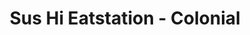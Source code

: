 ---
layout: place
title: "Sus Hi Eatstation - Colonial"
permalink: /florida/orlando/sus-hi-eatstation-colonial.html
stateAbbr: FL
stateName: Florida
cityName: Orlando
place_id: ChIJsU7ioAl754gR9jB0Zs2n9tg
photos:
  - name: >-
      places/ChIJsU7ioAl754gR9jB0Zs2n9tg/photos/AeeoHcK7MpyCv-JEvQB1jA1FGyqbdy3mUPMTxV-v8wABmSYe4S9dT29vI83W8f4O3V85q9lY5mxju-TDPfDuPrtqgEYmbXKMt8Nb7Ljq8Wu4_oEaibRoR1niN38CbWVycFd_-x-LeIl-Gob1OMjWFPN1RP-yZMjsI7SyeB5n_dz-c4B_RGyQSuTaD9Z1U3tALoU5LGxDnexFL0dUmF6xOpQ_lk6vZBB1BGdTl1fnBcxg18k1RjbJwzczvrvmfDOEosk-SEUm3QphO0oM8EM5TTAg93tm7M-aqOmGMtO6W8QITpqWxm4uFDo3wwTP7bljL3Q-UKRlFd8VSSiQPKmF_ajcHsfresEe1ePJARSdKNpstciw6MNogldxfxGQu_-swDMZu56omSl0ksmRHnb549ZRH9yGVCvaDKc1mg9uYVEbzW6LpQ
    widthPx: 4000
    heightPx: 3000
    authorAttributions:
      - displayName: Marvin Corea
        uri: https://maps.google.com/maps/contrib/101902602899121011126
        photoUri: >-
          https://lh3.googleusercontent.com/a-/ALV-UjV5kNSJOBAEKKrgicLnlHQywV4l1RtMZvudv9KOZRMZh7xKwjEh=s100-p-k-no-mo
    flagContentUri: >-
      https://www.google.com/local/imagery/report/?cb_client=maps_api_places.places_api&image_key=!1e10!2sCIHM0ogKEICAgIDassi1ew&hl=en-US
    googleMapsUri: >-
      https://www.google.com/maps/place//data=!3m4!1e2!3m2!1sCIHM0ogKEICAgIDassi1ew!2e10!4m2!3m1!1s0x88e77b09a0e24eb1:0xd8f6a7cd667430f6
  - name: >-
      places/ChIJsU7ioAl754gR9jB0Zs2n9tg/photos/AeeoHcJQCPH2Ijkqk_I132dmqQNo6rNe5fECjsV3ijJQTmfVAfPZxTchoFAgTvyUD1OWys85gF-GyrasUVbiQX_9lUs5KTbmMA1PlQFQ8Yn6UFqRCm0GqPnABvKiuJG0dTWXJYZejGRoqNCY_sJ7hfEFinKaBIfIYrdnFH6iVR_HwOrZLwFIvE9NMvcNtKONM5XJyCDJJ2-4puXlIrYojwX-VqQHTkNviR8Y_5S3XLhLKi8WL7jl0WyIEHNV55X-6S5Xa2wIh3lnQSVnjlM0mN3DTUqr_dbYB_JKbU196-sBTo-dWQ
    widthPx: 1500
    heightPx: 2000
    authorAttributions:
      - displayName: Sus Hi Eatstation - Colonial
        uri: https://maps.google.com/maps/contrib/110710895485828017876
        photoUri: >-
          https://lh3.googleusercontent.com/a-/ALV-UjX5yiSs4c31I4S13ebVpSsrvMy8RS4Wm3g6M_uvn5Yg7ME4yK4=s100-p-k-no-mo
    flagContentUri: >-
      https://www.google.com/local/imagery/report/?cb_client=maps_api_places.places_api&image_key=!1e10!2sAF1QipPI0LhlkmbWe1RqdvPFDdw8VD-b7K-x7RRdHaDF&hl=en-US
    googleMapsUri: >-
      https://www.google.com/maps/place//data=!3m4!1e2!3m2!1sAF1QipPI0LhlkmbWe1RqdvPFDdw8VD-b7K-x7RRdHaDF!2e10!4m2!3m1!1s0x88e77b09a0e24eb1:0xd8f6a7cd667430f6
  - name: >-
      places/ChIJsU7ioAl754gR9jB0Zs2n9tg/photos/AeeoHcJoox2sm70m3jusIZAp2_Edokn85F6H1-bNzTGtGXp1tfrcWDeqIDd36TKarYnIWp4ynDRGeejmudb1azUiMjbE7tmSUAGkRRwuYwcnsBSHzz6Arj2lfPnE1KM9NRrxeSa0kOhonfJoE69oFLyqbbgK1vJSRQ2cPI7wDlpw9vPk_8NistmPk9FLU48WBcNxHE2T_uqZzW-7vGjYGmiWucvl4J2oMjbnG75yT3gGiVVSXYD-um3Fl3JE-E1VSPvhfjhIkSRplCohiGqggWPUtKg3tKey0n9I87OZFEpNfOPIPQ
    widthPx: 4800
    heightPx: 3200
    authorAttributions:
      - displayName: Sus Hi Eatstation - Colonial
        uri: https://maps.google.com/maps/contrib/110710895485828017876
        photoUri: >-
          https://lh3.googleusercontent.com/a-/ALV-UjX5yiSs4c31I4S13ebVpSsrvMy8RS4Wm3g6M_uvn5Yg7ME4yK4=s100-p-k-no-mo
    flagContentUri: >-
      https://www.google.com/local/imagery/report/?cb_client=maps_api_places.places_api&image_key=!1e10!2sAF1QipNKy5h1gQvxEvmwwggv8195Zp1v3WP0g_LEHrzb&hl=en-US
    googleMapsUri: >-
      https://www.google.com/maps/place//data=!3m4!1e2!3m2!1sAF1QipNKy5h1gQvxEvmwwggv8195Zp1v3WP0g_LEHrzb!2e10!4m2!3m1!1s0x88e77b09a0e24eb1:0xd8f6a7cd667430f6
  - name: >-
      places/ChIJsU7ioAl754gR9jB0Zs2n9tg/photos/AeeoHcJ2ImJzhQJ9jo_Bfe09RhblmElsoqI4mQixAfFd6cLgjgjxhB0Y3sItXaI69Ivr6lMwzqgWoGw_79YVnO71eSurvS5XdX7WelDh-_Zbt_pF7Sfg4k-wrVSvP8NjpjOyV10ZCqLB0ookFGU2Sy4hNUmDLm61U9JWLSEkIhGVo60NTRUOd7wzd-a1XToJgEXUBao_wHMSRCbY6ZbMx6KYx5Qq6AaiDiohbefDW1W4spZ4-W4Ac9EdDPQ9BlE6uW8qkPmBeZM-POr11-HjR0QzNIFN7ub98B2Wat_y_d4qIjoY8g
    widthPx: 1500
    heightPx: 1500
    authorAttributions:
      - displayName: Sus Hi Eatstation - Colonial
        uri: https://maps.google.com/maps/contrib/110710895485828017876
        photoUri: >-
          https://lh3.googleusercontent.com/a-/ALV-UjX5yiSs4c31I4S13ebVpSsrvMy8RS4Wm3g6M_uvn5Yg7ME4yK4=s100-p-k-no-mo
    flagContentUri: >-
      https://www.google.com/local/imagery/report/?cb_client=maps_api_places.places_api&image_key=!1e10!2sAF1QipNtfh4V7aYOqOHc_VFcyi97wjGiCdDMgNKvw88O&hl=en-US
    googleMapsUri: >-
      https://www.google.com/maps/place//data=!3m4!1e2!3m2!1sAF1QipNtfh4V7aYOqOHc_VFcyi97wjGiCdDMgNKvw88O!2e10!4m2!3m1!1s0x88e77b09a0e24eb1:0xd8f6a7cd667430f6
  - name: >-
      places/ChIJsU7ioAl754gR9jB0Zs2n9tg/photos/AeeoHcKq9DKEUanMVV2yW1En2w_tPykSLIiWGQpHw1kWNK55OVa6rphF4ldob7_B1sQjL24hVmCP2cTlBrXSfw8fOneiCi3KL5QX_6rTZHLa0i4Sw9F1WoUxoKs4TCeZNsAVi6qFqSgjkXzm-k0zYA0UoPZbyU-a0Y-TVFO4VTv2TVGllqpPCM89m5AEO03mIjGXTkv5ixVRBVuO0R6vadWHwOYKk3UhM9KxaQvDUAKUQo3J0elwWxDcOpAIidMifTmJeq8eTnDzXBXgiGX3lMouXKcCO8MVSwTeJzuHyGYW1X9fJwT34-y-50OwQ8Fv0wYidOmwXxLsM8Zf402ZGnVJDwirfiEYqmM-I1t3_JUOWe2nI7TG4EeogVTTpimgGrCeTFf1-M-sEQouOGwi-FjrxV5fILLQ03GqApU97Hxjo9Q
    widthPx: 1581
    heightPx: 890
    authorAttributions:
      - displayName: Christopher Atkinson
        uri: https://maps.google.com/maps/contrib/118020893387833644953
        photoUri: >-
          https://lh3.googleusercontent.com/a-/ALV-UjXohgt9Ky9R6o8axs7x88I4DolLIkxZ_dYzXfsYKyTMBg8dZL-QZg=s100-p-k-no-mo
    flagContentUri: >-
      https://www.google.com/local/imagery/report/?cb_client=maps_api_places.places_api&image_key=!1e10!2sCIHM0ogKEICAgMDIjNqlEg&hl=en-US
    googleMapsUri: >-
      https://www.google.com/maps/place//data=!3m4!1e2!3m2!1sCIHM0ogKEICAgMDIjNqlEg!2e10!4m2!3m1!1s0x88e77b09a0e24eb1:0xd8f6a7cd667430f6
  - name: >-
      places/ChIJsU7ioAl754gR9jB0Zs2n9tg/photos/AeeoHcLnUYTtMmm25xbjZQWeH2R-qMRljmS8vwJcEArtHsbT0YjOvhELD5dKg4vUV4OOrl2gzoEyrhhZ2m_FZM7ntist7-aZ7K_a6IAdNLPqp7aQ09lOUhh-ytnJo5XHPyIUoKYDOIn_HkBaA8k8WqKVv4GwiwgL6mCZiWNtnVgPc_fudgdly8UlTKpUY4lRfLf9W-gzuDxcoh4Cnr1iu48MC1Md2wtXONrZz9fvX-RbFl9fuF7MXMi3ZkizKqUWItcAJ8wct45FY1nMEiz94OAEH1pcBZuQxEzab4KYaZwo8Ln4vA
    widthPx: 2486
    heightPx: 1391
    authorAttributions:
      - displayName: Sus Hi Eatstation - Colonial
        uri: https://maps.google.com/maps/contrib/110710895485828017876
        photoUri: >-
          https://lh3.googleusercontent.com/a-/ALV-UjX5yiSs4c31I4S13ebVpSsrvMy8RS4Wm3g6M_uvn5Yg7ME4yK4=s100-p-k-no-mo
    flagContentUri: >-
      https://www.google.com/local/imagery/report/?cb_client=maps_api_places.places_api&image_key=!1e10!2sAF1QipP0Wk0H46LT0xf82zyruT7jaYDXhnYU_MRXvlRJ&hl=en-US
    googleMapsUri: >-
      https://www.google.com/maps/place//data=!3m4!1e2!3m2!1sAF1QipP0Wk0H46LT0xf82zyruT7jaYDXhnYU_MRXvlRJ!2e10!4m2!3m1!1s0x88e77b09a0e24eb1:0xd8f6a7cd667430f6
  - name: >-
      places/ChIJsU7ioAl754gR9jB0Zs2n9tg/photos/AeeoHcKfpldarz3_Esxj6KnYL7KR5hgEpJiBoDEOQQwcx2vINVKsLYzyNmdgmB3IP7HrLYIauMh3sqXIddrX9GQ9MJ9C6lYtjsyoBWZCneH342erVSbkHjNWzdvORfpyNiTn3SAZqzPz_dWYDDBaSikloJa6UFKco27EyWf08ZTZDw4KBbt5MYDsHdhD7RgPfywsrKN5b57fdaW_CiCoHyk-A77ba2cAIhRlxUNxKfOuaze_v5CpxaMEc2-qwKdf-zGWfohG980vJXSLyHjvQ8RIfqpbiNKT0JDti7XcOoX9gtFZ7iMdWrAFvyARJ-loDh5nmtnl7IJhczg8UcOUCeFQ8E2SYvpGpTk6zPGXel4pbZrLjT-0ry7eoJXm5Q1XLfvSsj1pV9zgrGTSNhqBHuW4Fg63QhFh7BwYnzXmrCt_M5E
    widthPx: 4032
    heightPx: 3024
    authorAttributions:
      - displayName: D “Alex” H
        uri: https://maps.google.com/maps/contrib/113238729583267859545
        photoUri: >-
          https://lh3.googleusercontent.com/a-/ALV-UjWXqtQagL8SjjN_wbDpkdffJx88UeZleHwPzU8YHmyuZrm-yKs=s100-p-k-no-mo
    flagContentUri: >-
      https://www.google.com/local/imagery/report/?cb_client=maps_api_places.places_api&image_key=!1e10!2sCIHM0ogKEICAgICq4eu7XA&hl=en-US
    googleMapsUri: >-
      https://www.google.com/maps/place//data=!3m4!1e2!3m2!1sCIHM0ogKEICAgICq4eu7XA!2e10!4m2!3m1!1s0x88e77b09a0e24eb1:0xd8f6a7cd667430f6
  - name: >-
      places/ChIJsU7ioAl754gR9jB0Zs2n9tg/photos/AeeoHcLfAFjuq5rH1uBXtXtIzkUb4UwVrPe8-kkLYTw5NP2nXz1b98eKElV-72nMVzmTPgCQfCelh2T3x-syRsnWTR0dilpQdQPWPWItB9fEiMz4p6CTz8fcDQM2KliCvYUSwx4yk3x803--fcyQqA2bIKMsFKxuKyL5HwfWKPcBj23H8fwlLeGnB4PgcQbQHEnE_-PcuRQXwtzOJ6AA_kjvpRjEF6UounhRqPYmUVRIKu86wWZ18mewyx-t1-36mZX8iR4SRhHcumFQeBfvs84e2-IJcscYI88pRtz5ndqH2_igoIWcLov1DzCSK0ZG4sr6P7dgLahknd9k_V69rv_ZrWYP3nRx5gYhJUyX-yOIzBf45yPWRxkNCxg22dCFqPwcEw_t2g6U3vKIg_gN7BoYi2-CxWmQhmfBfZmkQUSDuOEzhg68
    widthPx: 4000
    heightPx: 3000
    authorAttributions:
      - displayName: Marvin Corea
        uri: https://maps.google.com/maps/contrib/101902602899121011126
        photoUri: >-
          https://lh3.googleusercontent.com/a-/ALV-UjV5kNSJOBAEKKrgicLnlHQywV4l1RtMZvudv9KOZRMZh7xKwjEh=s100-p-k-no-mo
    flagContentUri: >-
      https://www.google.com/local/imagery/report/?cb_client=maps_api_places.places_api&image_key=!1e10!2sCIHM0ogKEICAgIDahpvz5gE&hl=en-US
    googleMapsUri: >-
      https://www.google.com/maps/place//data=!3m4!1e2!3m2!1sCIHM0ogKEICAgIDahpvz5gE!2e10!4m2!3m1!1s0x88e77b09a0e24eb1:0xd8f6a7cd667430f6
  - name: >-
      places/ChIJsU7ioAl754gR9jB0Zs2n9tg/photos/AeeoHcIbOWSYcU6CPSMJA4ZmJgmhQglEVZT7Kk8oGx1itQuVIaYEKsGV99Zt-AhxNhBHLHenjIbtAHf9V0pvHRFx5_jfweQLgmFY3IixToL9M5JV9MD1V9XAwPJSo59rT3QgpnaoWZBmgsWzWh9CBLt_cZ1Ggv3wNq2BouWwN9t3HCHCnXN9NlaYXszjd7Jiqerqgq4yttxyBEELQcL0WCwTutg_N1aVfYgzxwxA9RTvHKuKG3i4Bd3MFlN1grvYJvGwM38SjJyNYP1Xr0P5LpwUh4DRWLaOCA7IbJehq68R4klXvxq71M8V-AAMoLP_n8uetD_PedSZtCTfaff0o_EedJverPWeQsa5ZZPKrGI58sLsXYNITnRtNo68SOJp61x4x3ialL2X3N8iowE5LBipudx-kHUHVggKkDi4tsY4xBA
    widthPx: 4000
    heightPx: 3000
    authorAttributions:
      - displayName: Christoph Putrzenski
        uri: https://maps.google.com/maps/contrib/111668752056521869877
        photoUri: >-
          https://lh3.googleusercontent.com/a-/ALV-UjUlGF_3E94QCcShmvHf51XV7yKdlmgw-XAUyDHllBY5V8BKsvk=s100-p-k-no-mo
    flagContentUri: >-
      https://www.google.com/local/imagery/report/?cb_client=maps_api_places.places_api&image_key=!1e10!2sCIHM0ogKEICAgICLyeGqJw&hl=en-US
    googleMapsUri: >-
      https://www.google.com/maps/place//data=!3m4!1e2!3m2!1sCIHM0ogKEICAgICLyeGqJw!2e10!4m2!3m1!1s0x88e77b09a0e24eb1:0xd8f6a7cd667430f6
  - name: >-
      places/ChIJsU7ioAl754gR9jB0Zs2n9tg/photos/AeeoHcJWUZIXohP_bvLw72CNRvkVF-hsWWFvCpx6uKbRsk48C_Zg_-NeTsCqaZySaZ40_RTbjra_H8kzvUXCkkbkCaSlWdLZZ_p1STlRn1O0vntEDqWa44gJ_JE4y_yN4AdBMm0uBVj99YL4J63kLHILL5KOYLoFxttWq0104n0-FBh4IO7aYQUpRD6kit1cn83Y9WO_qUQ2JZFjKLzk6jpahnCiGcTzXExfwYBXC7yosoNvq4VyKX0zaTH9aJmNdnNenmNbgOScKl7a1mstYK9e-oBDpiES49TqwTuR5nj5I-wtnA
    widthPx: 4800
    heightPx: 3200
    authorAttributions:
      - displayName: Sus Hi Eatstation - Colonial
        uri: https://maps.google.com/maps/contrib/110710895485828017876
        photoUri: >-
          https://lh3.googleusercontent.com/a-/ALV-UjX5yiSs4c31I4S13ebVpSsrvMy8RS4Wm3g6M_uvn5Yg7ME4yK4=s100-p-k-no-mo
    flagContentUri: >-
      https://www.google.com/local/imagery/report/?cb_client=maps_api_places.places_api&image_key=!1e10!2sAF1QipP_hYWG1k3yrkpgrOxlEIBD44KbF1qaiTcq0hNv&hl=en-US
    googleMapsUri: >-
      https://www.google.com/maps/place//data=!3m4!1e2!3m2!1sAF1QipP_hYWG1k3yrkpgrOxlEIBD44KbF1qaiTcq0hNv!2e10!4m2!3m1!1s0x88e77b09a0e24eb1:0xd8f6a7cd667430f6
address: 1830 E Colonial Dr A, Orlando, FL 32803, USA
street: 1830 E Colonial Dr A
city: Orlando
state: FL
zip: '32803'
country: USA
neighborhood: Northeast Orlando
latitude: '28.552974'
longitude: '-81.357756'
accessibility_options:
  wheelchairAccessibleParking: true
  wheelchairAccessibleEntrance: true
  wheelchairAccessibleRestroom: true
  wheelchairAccessibleSeating: true
business_status: OPERATIONAL
name: Sus Hi Eatstation - Colonial
google_maps_links:
  directionsUri: >-
    https://www.google.com/maps/dir//''/data=!4m7!4m6!1m1!4e2!1m2!1m1!1s0x88e77b09a0e24eb1:0xd8f6a7cd667430f6!3e0
  placeUri: https://maps.google.com/?cid=15633867657092280566
  writeAReviewUri: >-
    https://www.google.com/maps/place//data=!4m3!3m2!1s0x88e77b09a0e24eb1:0xd8f6a7cd667430f6!12e1
  reviewsUri: >-
    https://www.google.com/maps/place//data=!4m4!3m3!1s0x88e77b09a0e24eb1:0xd8f6a7cd667430f6!9m1!1b1
  photosUri: >-
    https://www.google.com/maps/place//data=!4m3!3m2!1s0x88e77b09a0e24eb1:0xd8f6a7cd667430f6!10e5
primary_type: Japanese Restaurant
opening_hours:
  regular: null
  current: null
secondary_opening_hours:
  regular:
    weekdayDescriptions: null
    type: null
  current:
    weekdayDescriptions: null
    type: null
phone: (407) 652-6200
price_level: PRICE_LEVEL_MODERATE
price_range: $10 &ndash; $20
rating: '4.4'
rating_count: 737
website: https://sushieatstation.com/
description: null
reviews:
  - name: >-
      places/ChIJsU7ioAl754gR9jB0Zs2n9tg/reviews/ChdDSUhNMG9nS0VJQ0FnTURJak5xbF9BRRAB
    relativePublishTimeDescription: in the last week
    rating: 5
    text:
      text: >-
        We had a friend come back into town for a visit. She had moved away from
        Orlando, and one of the things that she missed the most were these deep
        fried sushi burritos. So every time she comes back for a visit, we
        inevitably come to a Sus-Hi Eatstation for one of our meals.


        We had never been to this location before, so we thought we'd explore a
        little bit. Loved the location. Being so close to the Mills 50
        intersection is prime real estate. Ambiance was the coolest I've seen in
        one of these. Video game station, board games to play, nerd art for sale
        everywhere. Really neat.


        Service was fine. There's no real service anymore, as Sus-Hi's have gone
        to the kiosk, so meal accuracy is always high, but it just stinks,
        taking away that human element. The speed of the meal was questionable,
        but I also realize that the four of us all ordered fried elements, and
        they probably only have so many fryers back there.


        But anyway, when the food itself got out to us, it was the same
        excellent quality that Sus-Hi always puts out. The burrito was fried to
        perfection. Such a perfect crisp on the outside, not greasy at all, and
        through some ninja sorcery, all of the fillings stay held in place
        solidly, no shifting or spillage. A modern feat of engineering.


        I also got to try one of their cold noodle bowls, which is one of my
        favorite items of theirs right now. Those cold noodles hold on to the
        sauces very well, but don't absorb them too much, muting their flavor,
        so you get a lot of flavor in every bite. Add in some tempura fried
        proteins to get some great texture in your meal. Love that Triple X
        sauce.


        Overall, I've had a love-hate relation with Sus-Hi over the years, but I
        just can't quit them. I'll be back. I always come back.
      languageCode: en
    originalText:
      text: >-
        We had a friend come back into town for a visit. She had moved away from
        Orlando, and one of the things that she missed the most were these deep
        fried sushi burritos. So every time she comes back for a visit, we
        inevitably come to a Sus-Hi Eatstation for one of our meals.


        We had never been to this location before, so we thought we'd explore a
        little bit. Loved the location. Being so close to the Mills 50
        intersection is prime real estate. Ambiance was the coolest I've seen in
        one of these. Video game station, board games to play, nerd art for sale
        everywhere. Really neat.


        Service was fine. There's no real service anymore, as Sus-Hi's have gone
        to the kiosk, so meal accuracy is always high, but it just stinks,
        taking away that human element. The speed of the meal was questionable,
        but I also realize that the four of us all ordered fried elements, and
        they probably only have so many fryers back there.


        But anyway, when the food itself got out to us, it was the same
        excellent quality that Sus-Hi always puts out. The burrito was fried to
        perfection. Such a perfect crisp on the outside, not greasy at all, and
        through some ninja sorcery, all of the fillings stay held in place
        solidly, no shifting or spillage. A modern feat of engineering.


        I also got to try one of their cold noodle bowls, which is one of my
        favorite items of theirs right now. Those cold noodles hold on to the
        sauces very well, but don't absorb them too much, muting their flavor,
        so you get a lot of flavor in every bite. Add in some tempura fried
        proteins to get some great texture in your meal. Love that Triple X
        sauce.


        Overall, I've had a love-hate relation with Sus-Hi over the years, but I
        just can't quit them. I'll be back. I always come back.
      languageCode: en
    authorAttribution:
      displayName: Christopher Atkinson
      uri: https://www.google.com/maps/contrib/118020893387833644953/reviews
      photoUri: >-
        https://lh3.googleusercontent.com/a-/ALV-UjXohgt9Ky9R6o8axs7x88I4DolLIkxZ_dYzXfsYKyTMBg8dZL-QZg=s128-c0x00000000-cc-rp-mo-ba6
    publishTime: '2025-04-07T18:38:06.982864Z'
    flagContentUri: >-
      https://www.google.com/local/review/rap/report?postId=ChdDSUhNMG9nS0VJQ0FnTURJak5xbF9BRRAB&d=17924085&t=1
    googleMapsUri: >-
      https://www.google.com/maps/reviews/data=!4m6!14m5!1m4!2m3!1sChdDSUhNMG9nS0VJQ0FnTURJak5xbF9BRRAB!2m1!1s0x88e77b09a0e24eb1:0xd8f6a7cd667430f6
  - name: >-
      places/ChIJsU7ioAl754gR9jB0Zs2n9tg/reviews/ChdDSUhNMG9nS0VJQ0FnTUR3cnVIR2h3RRAB
    relativePublishTimeDescription: 2 weeks ago
    rating: 5
    text:
      text: >-
        Food is always great at this location. But I want to say THANK YOU! from
        the bottom of my heart you guys made my night last night! 10/10 customer
        service and 10/10 to the food as well. I was having a really rough night
        but you guys really made my night! And thank you for not letting me have
        a bad experience at another one really ruin Sus Hi for me! 💗
      languageCode: en
    originalText:
      text: >-
        Food is always great at this location. But I want to say THANK YOU! from
        the bottom of my heart you guys made my night last night! 10/10 customer
        service and 10/10 to the food as well. I was having a really rough night
        but you guys really made my night! And thank you for not letting me have
        a bad experience at another one really ruin Sus Hi for me! 💗
      languageCode: en
    authorAttribution:
      displayName: Damiritzary Amaro Santos
      uri: https://www.google.com/maps/contrib/105617203730779258121/reviews
      photoUri: >-
        https://lh3.googleusercontent.com/a-/ALV-UjWmRJmFGWW3SWSr22Ccv4gQno01Ga-ONEX8YIJEk5ZW1WR_lygw=s128-c0x00000000-cc-rp-mo
    publishTime: '2025-03-26T00:00:24.496506Z'
    flagContentUri: >-
      https://www.google.com/local/review/rap/report?postId=ChdDSUhNMG9nS0VJQ0FnTUR3cnVIR2h3RRAB&d=17924085&t=1
    googleMapsUri: >-
      https://www.google.com/maps/reviews/data=!4m6!14m5!1m4!2m3!1sChdDSUhNMG9nS0VJQ0FnTUR3cnVIR2h3RRAB!2m1!1s0x88e77b09a0e24eb1:0xd8f6a7cd667430f6
  - name: >-
      places/ChIJsU7ioAl754gR9jB0Zs2n9tg/reviews/ChdDSUhNMG9nS0VJQ0FnTUR3bU5EZGtRRRAB
    relativePublishTimeDescription: 3 weeks ago
    rating: 1
    text:
      text: >-
        Whats the point of recommending SAUCE ON TOP AS THE BEST OPTION… and
        yall don’t even put sauce on it or on the side. This is my second time
        that this exact same thing happens with my Uber eats order. No sauce on
        the side or on top.. so bland.
      languageCode: en
    originalText:
      text: >-
        Whats the point of recommending SAUCE ON TOP AS THE BEST OPTION… and
        yall don’t even put sauce on it or on the side. This is my second time
        that this exact same thing happens with my Uber eats order. No sauce on
        the side or on top.. so bland.
      languageCode: en
    authorAttribution:
      displayName: Glo Ramos Diaz
      uri: https://www.google.com/maps/contrib/118251697342634819121/reviews
      photoUri: >-
        https://lh3.googleusercontent.com/a/ACg8ocLM2fOTrUhORYNabb4c9q6mbiuSW_K9LtIOYnpyg7rqhVbgkg=s128-c0x00000000-cc-rp-mo-ba2
    publishTime: '2025-03-23T06:04:22.205486Z'
    flagContentUri: >-
      https://www.google.com/local/review/rap/report?postId=ChdDSUhNMG9nS0VJQ0FnTUR3bU5EZGtRRRAB&d=17924085&t=1
    googleMapsUri: >-
      https://www.google.com/maps/reviews/data=!4m6!14m5!1m4!2m3!1sChdDSUhNMG9nS0VJQ0FnTUR3bU5EZGtRRRAB!2m1!1s0x88e77b09a0e24eb1:0xd8f6a7cd667430f6
  - name: >-
      places/ChIJsU7ioAl754gR9jB0Zs2n9tg/reviews/ChZDSUhNMG9nS0VJQ0FnSURfOUxpa1FBEAE
    relativePublishTimeDescription: 2 months ago
    rating: 1
    text:
      text: >-
        3nd time here for pickup order. Food ordered well ahead of time, and the
        staff seems to be going at a leisurely pace again.


        Right now looking at 5 bowls that have been sitting on their counter
        with an employee that walked away for about 5 minutes to use the
        bathroom, and two other employees having a conversation in the back.


        Saw the bowls I was picking up sitting on the counter for roughly 14
        minutes by the time they were done and handed to me.
      languageCode: en
    originalText:
      text: >-
        3nd time here for pickup order. Food ordered well ahead of time, and the
        staff seems to be going at a leisurely pace again.


        Right now looking at 5 bowls that have been sitting on their counter
        with an employee that walked away for about 5 minutes to use the
        bathroom, and two other employees having a conversation in the back.


        Saw the bowls I was picking up sitting on the counter for roughly 14
        minutes by the time they were done and handed to me.
      languageCode: en
    authorAttribution:
      displayName: CJ
      uri: https://www.google.com/maps/contrib/105716987834744423464/reviews
      photoUri: >-
        https://lh3.googleusercontent.com/a/ACg8ocKeJFmX2KzERdLfQ__VLIkHSW0uwqwx8v7H98s_9bwgFVZkOQ=s128-c0x00000000-cc-rp-mo
    publishTime: '2025-01-22T01:36:52.614976Z'
    flagContentUri: >-
      https://www.google.com/local/review/rap/report?postId=ChZDSUhNMG9nS0VJQ0FnSURfOUxpa1FBEAE&d=17924085&t=1
    googleMapsUri: >-
      https://www.google.com/maps/reviews/data=!4m6!14m5!1m4!2m3!1sChZDSUhNMG9nS0VJQ0FnSURfOUxpa1FBEAE!2m1!1s0x88e77b09a0e24eb1:0xd8f6a7cd667430f6
  - name: >-
      places/ChIJsU7ioAl754gR9jB0Zs2n9tg/reviews/ChdDSUhNMG9nS0VJQ0FnTUNBcWQ3U2p3RRAB
    relativePublishTimeDescription: 2 months ago
    rating: 2
    text:
      text: >-
        The visuals are just what you want, but the execution is indicative of
        the attention being paid by staff and the management. It started rough
        when the dumplings arrived cold and raw, where they were attached to one
        another... comes with the territory when the hot and cold food comes at
        the same time. The soba noodle dish we ordered was made wrong in this
        photo and again when we brought it up. We gave up on getting it correct.
        There was seafood in a non seafood dish.... one on accident and the
        other on purpose, although incorrect. This wasn't what we would call
        "money well spent." This is my 3rd Sus Hi location visit, and I won't
        keep trying them out.
      languageCode: en
    originalText:
      text: >-
        The visuals are just what you want, but the execution is indicative of
        the attention being paid by staff and the management. It started rough
        when the dumplings arrived cold and raw, where they were attached to one
        another... comes with the territory when the hot and cold food comes at
        the same time. The soba noodle dish we ordered was made wrong in this
        photo and again when we brought it up. We gave up on getting it correct.
        There was seafood in a non seafood dish.... one on accident and the
        other on purpose, although incorrect. This wasn't what we would call
        "money well spent." This is my 3rd Sus Hi location visit, and I won't
        keep trying them out.
      languageCode: en
    authorAttribution:
      displayName: Veronica
      uri: https://www.google.com/maps/contrib/116585116651111268287/reviews
      photoUri: >-
        https://lh3.googleusercontent.com/a-/ALV-UjXaNSrPW8JoUI2oAeXwRQPf7LEmTbMavOsaZahaCwbiJwYC749a=s128-c0x00000000-cc-rp-mo-ba4
    publishTime: '2025-02-02T05:00:20.589034Z'
    flagContentUri: >-
      https://www.google.com/local/review/rap/report?postId=ChdDSUhNMG9nS0VJQ0FnTUNBcWQ3U2p3RRAB&d=17924085&t=1
    googleMapsUri: >-
      https://www.google.com/maps/reviews/data=!4m6!14m5!1m4!2m3!1sChdDSUhNMG9nS0VJQ0FnTUNBcWQ3U2p3RRAB!2m1!1s0x88e77b09a0e24eb1:0xd8f6a7cd667430f6
parking_options:
  freeParkingLot: true
  freeStreetParking: true
payment_options:
  acceptsCreditCards: true
  acceptsDebitCards: true
  acceptsCashOnly: false
  acceptsNfc: true
allow_dogs: null
curbside_pickup: false
delivery: true
dine_in: true
good_for_children: true
good_for_groups: true
good_for_sports: false
live_music: false
menu_for_children: true
outdoor_seating: false
reservable: false
restroom: true
serves_beer: true
serves_breakfast: false
serves_brunch: false
serves_cocktails: false
serves_coffee: false
serves_dinner: true
serves_dessert: null
serves_lunch: true
serves_vegetarian_food: true
serves_wine: null
takeout: true

---